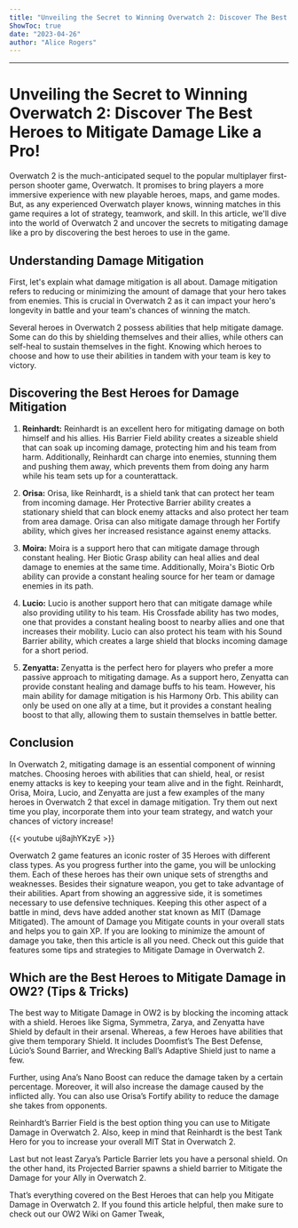 ```yaml
---
title: "Unveiling the Secret to Winning Overwatch 2: Discover The Best Heroes to Mitigate Damage Like a Pro!"
ShowToc: true 
date: "2023-04-26"
author: "Alice Rogers"
---
```

*****
# Unveiling the Secret to Winning Overwatch 2: Discover The Best Heroes to Mitigate Damage Like a Pro!

Overwatch 2 is the much-anticipated sequel to the popular multiplayer first-person shooter game, Overwatch. It promises to bring players a more immersive experience with new playable heroes, maps, and game modes. But, as any experienced Overwatch player knows, winning matches in this game requires a lot of strategy, teamwork, and skill. In this article, we'll dive into the world of Overwatch 2 and uncover the secrets to mitigating damage like a pro by discovering the best heroes to use in the game.

## Understanding Damage Mitigation

First, let's explain what damage mitigation is all about. Damage mitigation refers to reducing or minimizing the amount of damage that your hero takes from enemies. This is crucial in Overwatch 2 as it can impact your hero's longevity in battle and your team's chances of winning the match.

Several heroes in Overwatch 2 possess abilities that help mitigate damage. Some can do this by shielding themselves and their allies, while others can self-heal to sustain themselves in the fight. Knowing which heroes to choose and how to use their abilities in tandem with your team is key to victory.

## Discovering the Best Heroes for Damage Mitigation

1. **Reinhardt:** Reinhardt is an excellent hero for mitigating damage on both himself and his allies. His Barrier Field ability creates a sizeable shield that can soak up incoming damage, protecting him and his team from harm. Additionally, Reinhardt can charge into enemies, stunning them and pushing them away, which prevents them from doing any harm while his team sets up for a counterattack.

2. **Orisa:** Orisa, like Reinhardt, is a shield tank that can protect her team from incoming damage. Her Protective Barrier ability creates a stationary shield that can block enemy attacks and also protect her team from area damage. Orisa can also mitigate damage through her Fortify ability, which gives her increased resistance against enemy attacks.

3. **Moira:** Moira is a support hero that can mitigate damage through constant healing. Her Biotic Grasp ability can heal allies and deal damage to enemies at the same time. Additionally, Moira's Biotic Orb ability can provide a constant healing source for her team or damage enemies in its path.

4. **Lucio:** Lucio is another support hero that can mitigate damage while also providing utility to his team. His Crossfade ability has two modes, one that provides a constant healing boost to nearby allies and one that increases their mobility. Lucio can also protect his team with his Sound Barrier ability, which creates a large shield that blocks incoming damage for a short period.

5. **Zenyatta:** Zenyatta is the perfect hero for players who prefer a more passive approach to mitigating damage. As a support hero, Zenyatta can provide constant healing and damage buffs to his team. However, his main ability for damage mitigation is his Harmony Orb. This ability can only be used on one ally at a time, but it provides a constant healing boost to that ally, allowing them to sustain themselves in battle better.

## Conclusion

In Overwatch 2, mitigating damage is an essential component of winning matches. Choosing heroes with abilities that can shield, heal, or resist enemy attacks is key to keeping your team alive and in the fight. Reinhardt, Orisa, Moira, Lucio, and Zenyatta are just a few examples of the many heroes in Overwatch 2 that excel in damage mitigation. Try them out next time you play, incorporate them into your team strategy, and watch your chances of victory increase!

{{< youtube uj8ajhYKzyE >}} 



Overwatch 2 game features an iconic roster of 35 Heroes with different class types. As you progress further into the game, you will be unlocking them. Each of these heroes has their own unique sets of strengths and weaknesses. Besides their signature weapon, you get to take advantage of their abilities. Apart from showing an aggressive side, it is sometimes necessary to use defensive techniques. Keeping this other aspect of a battle in mind, devs have added another stat known as MIT (Damage Mitigated). The amount of Damage you Mitigate counts in your overall stats and helps you to gain XP. If you are looking to minimize the amount of damage you take, then this article is all you need. Check out this guide that features some tips and strategies to Mitigate Damage in Overwatch 2.
 
## Which are the Best Heroes to Mitigate Damage in OW2? (Tips & Tricks)
 

 
The best way to Mitigate Damage in OW2 is by blocking the incoming attack with a shield. Heroes like Sigma, Symmetra, Zarya, and Zenyatta have Shield by default in their arsenal. Whereas, a few Heroes have abilities that give them temporary Shield. It includes Doomfist’s The Best Defense, Lúcio’s Sound Barrier, and Wrecking Ball’s Adaptive Shield just to name a few.
 
Further, using Ana’s Nano Boost can reduce the damage taken by a certain percentage. Moreover, it will also increase the damage caused by the inflicted ally. You can also use Orisa’s Fortify ability to reduce the damage she takes from opponents.
 
Reinhardt’s Barrier Field is the best option thing you can use to Mitigate Damage in Overwatch 2. Also, keep in mind that Reinhardt is the best Tank Hero for you to increase your overall MIT Stat in Overwatch 2.
 
Last but not least Zarya’s Particle Barrier lets you have a personal shield. On the other hand, its Projected Barrier spawns a shield barrier to Mitigate the Damage for your Ally in Overwatch 2.
 
That’s everything covered on the Best Heroes that can help you Mitigate Damage in Overwatch 2. If you found this article helpful, then make sure to check out our OW2 Wiki on Gamer Tweak,




